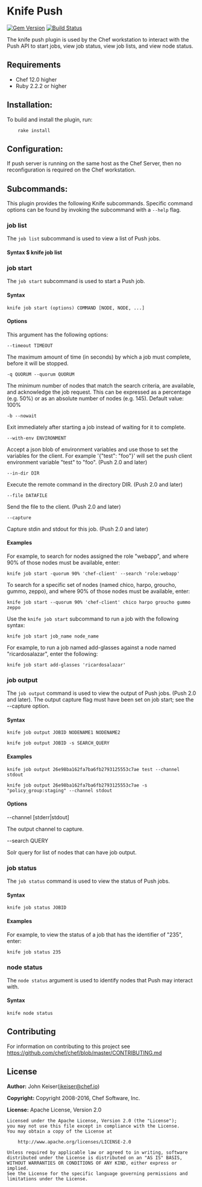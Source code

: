 # Knife Push

[![Gem Version](https://badge.fury.io/rb/knife-push.svg)](https://badge.fury.io/rb/knife-push) [![Build Status](https://travis-ci.org/chef/knife-push.svg?branch=master)](https://travis-ci.org/chef/knife-push)

The knife push plugin is used by the Chef workstation to interact with the Push API to start jobs, view job status, view job lists, and view node status.

## Requirements

- Chef 12.0 higher
- Ruby 2.2.2 or higher

## Installation:

To build and install the plugin, run:

```shell
    rake install
```

## Configuration:

If push server is running on the same host as the Chef Server, then no reconfiguration is required on the Chef workstation.

## Subcommands:

This plugin provides the following Knife subcommands. Specific command options can be found by invoking the subcommand with a `--help` flag.

### job list

The `job list` subcommand is used to view a list of Push jobs.

#### Syntax $ knife job list

### job start

The `job start` subcommand is used to start a Push job.

#### Syntax

```shell
knife job start (options) COMMAND [NODE, NODE, ...]
```

#### Options

This argument has the following options:

`--timeout TIMEOUT`

The maximum amount of time (in seconds) by which a job must complete, before it will be stopped.

`-q QUORUM --quorum QUORUM`

The minimum number of nodes that match the search criteria, are available, and acknowledge the job request. This can be expressed as a percentage (e.g. 50%) or as an absolute number of nodes (e.g. 145). Default value: 100%

`-b --nowait`

Exit immediately after starting a job instead of waiting for it to complete.

`--with-env ENVIRONMENT`

Accept a json blob of environment variables and use those to set the variables for the client. For example '{"test": "foo"}' will set the push client environment variable "test" to "foo". (Push 2.0 and later)

`--in-dir DIR`

Execute the remote command in the directory DIR. (Push 2.0 and later)

`--file DATAFILE`

Send the file to the client. (Push 2.0 and later)

`--capture`

Capture stdin and stdout for this job. (Push 2.0 and later)

#### Examples

For example, to search for nodes assigned the role "webapp", and where 90% of those nodes must be available, enter:

```shell
knife job start -quorum 90% 'chef-client' --search 'role:webapp'
```

To search for a specific set of nodes (named chico, harpo, groucho, gummo, zeppo), and where 90% of those nodes must be available, enter:

```shell
knife job start --quorum 90% 'chef-client' chico harpo groucho gummo zeppo
```

Use the `knife job start` subcommand to run a job with the following syntax:

```shell
knife job start job_name node_name
```

For example, to run a job named add-glasses against a node named "ricardosalazar", enter the following:

```shell
knife job start add-glasses 'ricardosalazar'
```

### job output

The `job output` command is used to view the output of Push jobs. (Push 2.0 and later). The output capture flag must have been set on job start; see the --capture option.

#### Syntax

```shell
knife job output JOBID NODENAME1 NODENAME2
```

```shell
knife job output JOBID -s SEARCH_QUERY
```

#### Examples

```shell
knife job output 26e98ba162fa7ba6fb2793125553c7ae test --channel stdout
```

```shell
knife job output 26e98ba162fa7ba6fb2793125553c7ae -s "policy_group:staging" --channel stdout
```

#### Options

--channel [stderr|stdout]

The output channel to capture.

--search QUERY

Solr query for list of nodes that can have job output.

### job status

The `job status` command is used to view the status of Push jobs.

#### Syntax

```shell
knife job status JOBID
```

#### Examples

For example, to view the status of a job that has the identifier of "235", enter:

```shell
knife job status 235
```

### node status

The `node status` argument is used to identify nodes that Push may interact with.

#### Syntax

```shell
knife node status
```

## Contributing

For information on contributing to this project see <https://github.com/chef/chef/blob/master/CONTRIBUTING.md>


## License

**Author:** John Keiser([jkeiser@chef.io](mailto:jkeiser@chef.io))

**Copyright:** Copyright 2008-2016, Chef Software, Inc.

**License:** Apache License, Version 2.0

```text
Licensed under the Apache License, Version 2.0 (the "License");
you may not use this file except in compliance with the License.
You may obtain a copy of the License at

    http://www.apache.org/licenses/LICENSE-2.0

Unless required by applicable law or agreed to in writing, software
distributed under the License is distributed on an "AS IS" BASIS,
WITHOUT WARRANTIES OR CONDITIONS OF ANY KIND, either express or implied.
See the License for the specific language governing permissions and
limitations under the License.
```
